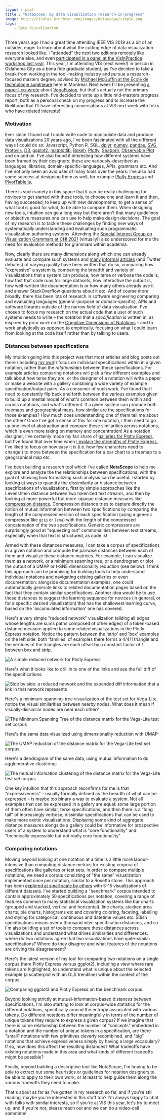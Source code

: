 ```yaml
---
layout : post
title : "NotaScope: my data visualization research-in-progress"
image: http://nicolas.kruchten.com/images/notascope/simple.png
tags:
    - Data Visualization
---
```


Three years ago I had a great time attending IEEE VIS 2019 as a bit of an outsider, eager to learn about what the cutting edge of data visualization research looked like. I "attended" the next two editions remotely like everyone else, and even [participated in a panel at the VisInPractice workshop last year](https://nicolas.kruchten.com/content/2021/10/vip2021/). This year, I'm attending VIS (next week!) in person in Oklahoma City as a bona fide graduate student, as I've decided to take a break from working in the tool-making industry and pursue a research-focused masters degree, advised by [Michael McGuffin at the École de technologie supérieure](https://www.etsmtl.ca/en/research/professors/mmcguffin/) here in Montreal. Next week I'll be presenting [a paper I co-wrote](https://arxiv.org/abs/2208.06631) about [VegaFusion](https://vegafusion.io/), but that's actually not the primary focus of my research. I've decided to write up a little mid-masters progress report, both as a personal check on my progress and to increase the likelihood that I'll have interesting conversations at VIS next week with folks who have related interests!

<!-- more -->

### Motivation

Ever since I found out I could write code to manipulate data and produce data visualizations 20 years ago, I've been fascinated with all the different ways I could do so: Javascript, Python R, SQL, [dplyr](https://dplyr.tidyverse.org/), [numpy](https://numpy.org/), [pandas](https://pandas.pydata.org/), [SVG](https://developer.mozilla.org/en-US/docs/Web/SVG), [Protovis](https://mbostock.github.io/protovis/), [D3](https://d3js.org/), [ggplot2](https://ggplot2.tidyverse.org/), [matplotlib](https://matplotlib.org/), [Bokeh](https://bokeh.org/), [Plotly](https://plotly.com/python/), [Seaborn](https://seaborn.pydata.org/), [Observable Plot](https://observablehq.com/@observablehq/plot) and on and on. I've also found it interesting how different systems have been framed by their designers: these are variously-described as languages, libraries, domain-specific-languages, APIs, grammars etc. And I've not only been an avid user of many tools over the years: I've also had some success at designing them as well, for example [Plotly Express](http://plotly.express/) and [PivotTable.js](https://pivottable.js.org/).

There is such variety in this space that it can be really challenging for novices to get started with these tools, to choose one and learn it and then, having succeeded, to keep up with new developments, to get a sense of what tool is good for what, to be able to compare them. When designing new tools, intuition can go a long way but there aren't that many guidelines or objective measures one can use to help make design decisions. The goal of my research is to tackle these challenges by finding new ways of systematically understanding and evaluating such programmatic visualization authoring systems. Attending the [Special Interest Group on Visualization Grammars at CHI 2021](https://dl.acm.org/doi/pdf/10.1145/3411763.3450406) (virtually!) also underscored for me the need for evaluation methods for grammars within academia.

Now, clearly there are many dimensions along which one can already evaluate and compare such systems and [many](https://towardsdatascience.com/matplotlib-vs-plotly-express-which-one-is-the-best-library-for-data-visualization-7a96dbe3ff09) [informal](https://dsaber.com/2016/10/02/a-dramatic-tour-through-pythons-data-visualization-landscape-including-ggplot-and-altair/) [articles](https://ritza.co/articles/matplotlib-vs-seaborn-vs-plotly-vs-MATLAB-vs-ggplot2-vs-pandas/) (and Twitter debates) of varying quality have been written that do so, comparing how "expressive" a system is, comparing the breadth and variety of visualizations that a system can produce, how terse or verbose the code is, how fast that code runs for large datasets, how interactive the output is, how well-written the documentation is or how many others already use it and answer StackOverflow questions about it etc. And of course more broadly, there has been lots of research in software engineering comparing and evaluating languages (general-purpose or domain-specific), APIs and software libraries outside of the narrow field of data visualization. I've chosen to focus my research on the actual code that a user of such systems needs to write – the *notation* that a *specification* is written in, as inspired by prior work on the [Cognitive Dimensions of Notations](https://en.wikipedia.org/wiki/Cognitive_dimensions_of_notations) – and to work analytically as opposed to empirically, focusing on what I could learn from looking at the code itself rather than by talking to users.

### Distances between specifications

My intuition going into this project was that most articles and blog posts out there (including [my own](https://nicolas.kruchten.com/semiology_of_graphics/)!) focus on individual specifications within in a given notation, rather than the *relationships* between these specifications. For example articles comparing notations will pick a few different examples and talk about how terse they are, or the designer of a notation will write a paper or make a website with a gallery containing a wide variety of example specification/output pairs. As a consumer of such work, I've found that I need to constantly flip back and forth between the various examples given to build up a mental model of what's common between them within and across notations, and what's different. If a given system can produce both treemaps and geographical maps, how similar are the specifications for those examples? How much does understanding one of them tell me about the other? Once I've got a sense of this for one notation, I then need to go up one level of abstraction and compare these similarities across notations, which is even more taxing on memory and concentration! As a notation designer, I've certainly made my fair share of [galleries for Plotly Express](http://plotly.express/), but I've found that over time when [I explain the strengths of Plotly Express](https://www.youtube.com/watch?v=FpCgG85g2Hw), I've liked to focus on how easy it is (i.e. how few characters need to change!) to move between the specification for a bar chart to a treemap to a geographical map etc.

I've been building a research tool which I've called **NotaScope** to help me explore and analyze the the relationships between specifications, with the goal of showing how formalizing such analysis can be useful. I started by looking at ways to quantify the dissimilarity or distance between specifications of visualizations, first by simple approaches like the Levenshtein distance between two tokenized text streams, and then by looking at more-powerful but more-opaque distance measures like [compression distance](https://en.wikipedia.org/wiki/Normalized_compression_distance). Compression distance tries to capture directly the notion of mutual information between two specifications by comparing the length of the compressed version of each specification (using a generic compressor like `gzip` or `lzma`) with the length of the compressed concatenation of the two specifications. Generic compressors are surprisingly good at "squeezing out" commonalities between text streams, especially when that text is structured, as code is!

Armed with these distances measures, I can take a corpus of specifications in a given notation and compute the pairwise distances between each of them and visualize these distance matrices. For example, I can visualize them as a network, or a minimum spanning tree, or a dendrogram or plot the output of a UMAP or t-SNE dimensionality reduction (see below). I think this approach can be promising for building tools to help understand individual notations and navigating existing galleries or even documentation: alongside documentation examples, one could automatically generate links to related documentation pages based on the fact that they contain similar specifications. Another idea would be to use these distances to suggest the learning sequence for novices (in general, or for a specific desired visualization) that has the shallowest learning curve, based on the 'accumulated information' one has covered.

Here's a very simple "reduced network" visualization (eliding all edges whose lengths are sums paths composed of other edges) of a token-based distance measure applied to some related visualizations in the Plotly Express notation. Notice the pattern between the 'strip' and 'box' examples on the left side: both 'families' of examples there forms a 4/4/1 triangle and the vertices of the triangles are each offset by a constant factor of 1 between box and strip.


![A simple reduced network for Plotly Express](/images/notascope/simple.png)

Here's what it looks like to drill in to one of the links and see the full diff of the specifications:

![Side by side: a reduced network and the expanded diff information that a link in that network represents](/images/notascope/diff.png)


Here's a minimum-spanning-tree visualization of the test set for Vega-Lite, notice the visual similarities between nearby nodes. What does it mean if visually-dissimilar nodes are near each other?

![The Minimum Spanning Tree of the distance matrix for the Vega-Lite test set corpus](/images/notascope/mst.gif)



Here's the same data visualized using dimensionality reduction with UMAP:

![The UMAP reduction of the distance matrix for the Vega-Lite test set corpus](/images/notascope/umap.gif)



Here's a dendrogram of the same data, using mutual information to do agglomerative clustering:

![The mutual information clustering of the distance matrix for the Vega-Lite test set corpus](/images/notascope/dendro.gif)

One key intuition that this approach reconfirms for me is that "expressiveness" – usually formally defined as the breadth of what can be expressed – is maybe too binary a way to evaluate a system. Not all examples that can be expressed in a gallery are equal: some large portion of them often have similar, terse specifications, and then there is a "long tail" of increasingly verbose, dissimilar specifications that can be used to make more exotic visualizations. Displaying some kind of aggregate distance measures alongside a gallery could be informative for prospective users of a system to understand what is "core functionality" and "technically expressible but not really core functionality".

### Comparing notations

Moving beyond looking at one notation at a time is a little more labour-intensive than computing distance metrics for existing corpora of specifications like galleries or test sets. In order to compare multiple notations, we need a corpus consisting of "the same" visualization implemented once per notation, similar to a Rosetta stone. This approach has been [explored at small scale by others](https://pythonplot.com/) with 5-15 visualizations of different datasets. I've started building a "benchmark" corpus intended to contain approximately 50 specifications per notation, covering a range of features common to many statistical visualization systems like bar charts (grouped and stacked, vertical and horizontal), line charts, stacked area charts, pie charts, histograms etc and covering coloring, faceting, labelling and styling for categorical, continuous and datetime values etc. 50ish specifications means over a thousand inter-specification distances, and so I'm also building a set of tools to compare these distances across visualizations and understand what drives similarities and differences: where do two notations agree that two visualizations have quite-similar specifications? Where do they disagree and what features of the notations are driving the disagreement?

Here's the latest version of my tool for comparing two notations on a single corpus (here Plotly Express versus ggplot2), including a view where rare tokens are highlighted, to understand what is unique about the selected example (a scatterplot with an OLS trendline) within the context of the corpus:

![Comparing ggplot2 and Plotly Express on the benchmark corpus](/images/notascope/compare.png)

Beyond looking strictly at mutual-information-based distances between specifications, I'm also starting to look at corpus-wide statistics for the different notations, specifically around the entropy associated with various tokens. Do different notations differ meaningfully in terms of the number of unique tokens they require to express a given corpus? If we imagine that there is some relationship between the number of "concepts" embedded in a notation and the number of unique tokens in a specification, are there "small" notations with few primitives cleverly recombined, and "big" notations that achieve expressiveness simply by having a large vocabulary? If so, how does this affect the resulting distances? What tradeoffs have existing notations made in this area and what kinds of different tradeoffs might be possible?

Finally, beyond building a descriptive tool like NotaScope, I'm hoping to be able to extract out some heuristics or guidelines for notation designers to be able to apply to their own work, or at least to help guide them along the various tradeoffs they need to make.

That's about as far as I've gotten in my research so far, and if you're still reading, maybe you're interested in this stuff too? I'm always happy to chat with folks with similar interests, so if you're at VIS this year, let's try to meet up, and if you're not, please reach out and we can do a video-call sometime!
